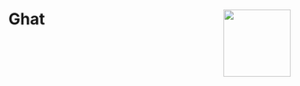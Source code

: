 # Ghat <img src="https://user-images.githubusercontent.com/987057/82849698-05ba5700-9ec7-11ea-93a0-67dcd9151848.png" align="right" alt="" width="120" />
